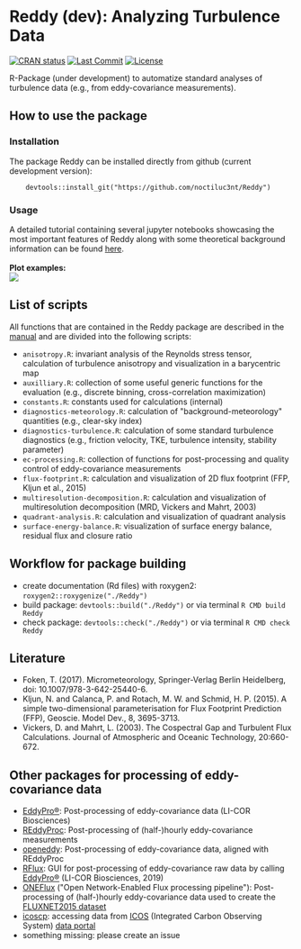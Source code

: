 # Reddy (dev): Analyzing Turbulence Data
<!-- badges: start --> 
[![CRAN status](https://www.r-pkg.org/badges/version/Reddy)](https://cran.r-project.org/package=Reddy)
[![Last Commit](https://img.shields.io/github/last-commit/noctiluc3nt/Reddy)](https://github.com/noctiluc3nt/Reddy)
[![License](https://eddelbuettel.github.io/badges/GPL2+.svg)](https://www.gnu.org/licenses/gpl-2.0.html)
<!-- badges: end -->

R-Package (under development) to automatize standard analyses of turbulence data (e.g., from eddy-covariance measurements). 


## How to use the package

### Installation
The package Reddy can be installed directly from github (current development version):
```
    devtools::install_git("https://github.com/noctiluc3nt/Reddy")
```

### Usage
A detailed tutorial containing several jupyter notebooks showcasing the most important features of Reddy along with some theoretical background information can be found [here](https://github.com/noctiluc3nt/ec_analyze).<br><br>
**Plot examples:**<br>
<image src="./inst/figures/reddy_showcase.png">

## List of scripts
All functions that are contained in the Reddy package are described in the [manual](https://github.com/noctiluc3nt/Reddy/tree/main/inst/figures/Reddy-manual.pdf) and are divided into the following scripts:
- `anisotropy.R`: invariant analysis of the Reynolds stress tensor, calculation of turbulence anisotropy and visualization in a barycentric map
- `auxilliary.R`: collection of some useful generic functions for the evaluation (e.g., discrete binning, cross-correlation maximization)
- `constants.R`: constants used for calculations (internal)
- `diagnostics-meteorology.R`: calculation of "background-meteorology" quantities (e.g., clear-sky index)
- `diagnostics-turbulence.R`: calculation of some standard turbulence diagnostics (e.g., friction velocity, TKE, turbulence intensity, stability parameter)
- `ec-processing.R`: collection of functions for post-processing and quality control of eddy-covariance measurements
- `flux-footprint.R`: calculation and visualization of 2D flux footprint (FFP, Kljun et al., 2015)
- `multiresolution-decomposition.R`: calculation and visualization of multiresolution decomposition (MRD, Vickers and Mahrt, 2003)
- `quadrant-analysis.R`: calculation and visualization of quadrant analysis
- `surface-energy-balance.R`: visualization of surface energy balance, residual flux and closure ratio

## Workflow for package building
- create documentation (Rd files) with roxygen2: `roxygen2::roxygenize("./Reddy")` 
- build package: `devtools::build("./Reddy")` or via terminal `R CMD build Reddy`
- check package: `devtools::check("./Reddy")` or via terminal `R CMD check Reddy`

## Literature
- Foken, T. (2017). Micrometeorology, Springer-Verlag Berlin Heidelberg, doi: 10.1007/978-3-642-25440-6.
- Kljun, N. and Calanca, P. and Rotach, M. W. and Schmid, H. P. (2015). A simple two-dimensional parameterisation for Flux Footprint
Prediction (FFP), Geoscie. Model Dev., 8, 3695-3713.
- Vickers, D. and Mahrt, L. (2003). The Cospectral Gap and Turbulent Flux Calculations. Journal of Atmospheric and Oceanic Technology, 20:660-672.

## Other packages for processing of eddy-covariance data
- [EddyPro®](https://github.com/LI-COR-Environmental/eddypro-engine): Post-processing of eddy-covariance data (LI-COR Biosciences)
- [REddyProc](https://cran.r-project.org/web/packages/REddyProc/index.html): Post-processing of (half-)hourly eddy-covariance measurements
- [openeddy](https://github.com/lsigut/openeddy): Post-processing of eddy-covariance data, aligned with REddyProc
- [RFlux](https://github.com/domvit81/RFlux/): GUI for post-processing of eddy-covariance raw data by calling [EddyPro®](https://github.com/LI-COR-Environmental/eddypro-engine) (LI-COR Biosciences, 2019)
- [ONEFlux](https://github.com/fluxnet/ONEFlux) ("Open Network-Enabled Flux processing pipeline"): Post-processing of (half-)hourly eddy-covariance data used to create the [FLUXNET2015 dataset](https://fluxnet.org/data/fluxnet2015-dataset/)
- [icoscp](https://pypi.org/project/icoscp/): accessing data from [ICOS](https://www.icos-cp.eu/) (Integrated Carbon Observing System) [data portal](https://data.icos-cp.eu/portal/#%7B%22filterCategories%22:%7B%22project%22:%5B%22icos%22%5D,%22level%22:%5B1,2%5D,%22stationclass%22:%5B%22ICOS%22%5D%7D%7D)
- something missing: please create an issue
